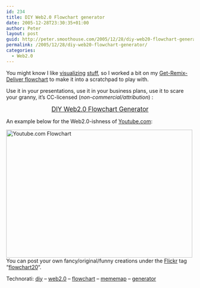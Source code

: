 ```yaml
---
id: 234
title: DIY Web2.0 Flowchart generator
date: 2005-12-28T23:30:35+01:00
author: Peter
layout: post
guid: http://peter.smoothouse.com/2005/12/28/diy-web20-flowchart-generator/
permalink: /2005/12/28/diy-web20-flowchart-generator/
categories:
  - Web2.0
---
```

You might know I like [visualizing](http://www.forret.com/tools/mememap.asp) [stuff](http://blog.forret.com/blog/2005/10/create-your-own-meme-map.html), so I worked a bit on my [Get-Remix-Deliver flowchart](http://www.flickr.com/photos/pforret/47674175/) to make it into a scratchpad to play with. 

Use it in your presentations, use it in your business plans, use it to scare your granny, it&#8217;s CC-licensed (_non-commercial/attribution_) :

<div align="center">
  <a href="http://www.forret.com/tools/remix.asp"><big>DIY Web2.0 Flowchart Generator</big></a>
</div>

An example below for the Web2.0-ishness of [Youtube.com](http://www.youtube.com):

[<img loading="lazy" src="http://static.flickr.com/37/78641984_1a9b9095c1.jpg" border="0" width="500" height="344" alt="Youtube.com Flowchart" />](http://www.flickr.com/photos/pforret/78641984/ "Photo Sharing")  
You can post your own fancy/original/funny creations under the [Flickr](http://www.flickr.com) tag &#8220;[flowchart20](http://www.flickr.com/photos/tags/flowchart20/)&#8220;.

Technorati: <a href="http://technorati.com/tag/diy" rel="tag">diy</a> &#8211; <a href="http://technorati.com/tag/web2.0" rel="tag">web2.0</a> &#8211; <a href="http://technorati.com/tag/flowchart" rel="tag">flowchart</a> &#8211; <a href="http://technorati.com/tag/mememap" rel="tag">mememap</a> &#8211; <a href="http://technorati.com/tag/generator" rel="tag">generator</a>